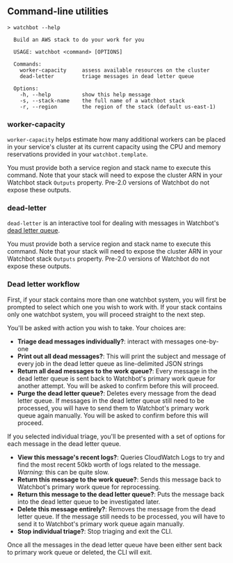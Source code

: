 ## Command-line utilities

```
> watchbot --help

  Build an AWS stack to do your work for you

  USAGE: watchbot <command> [OPTIONS]

  Commands:
    worker-capacity     assess available resources on the cluster
    dead-letter         triage messages in dead letter queue

  Options:
    -h, --help          show this help message
    -s, --stack-name    the full name of a watchbot stack
    -r, --region        the region of the stack (default us-east-1)
```

### worker-capacity

`worker-capacity` helps estimate how many additional workers can be placed in
your service's cluster at its current capacity using the CPU and memory
reservations provided in your `watchbot.template`.

You must provide both a service region and stack name to execute this command. Note
that your stack will need to expose the cluster ARN in your Watchbot stack `Outputs`
property. Pre-2.0 versions of Watchbot do not expose these outputs.

### dead-letter

`dead-letter` is an interactive tool for dealing with messages in Watchbot's [dead letter queue](./worker-retry-cycle.md#the-dead-letter-queue).

You must provide both a service region and stack name to execute this command. Note
that your stack will need to expose the cluster ARN in your Watchbot stack `Outputs`
property. Pre-2.0 versions of Watchbot do not expose these outputs.

### Dead letter workflow

First, if your stack contains more than one watchbot system, you will first be prompted to select which one you wish to work with. If your stack contains only one watchbot system, you will proceed straight to the next step.

You'll be asked with action you wish to take. Your choices are:

  - **Triage dead messages individually?**: interact with messages one-by-one
  - **Print out all dead messages?**: This will print the subject and message of every job in the dead letter queue as line-delimited JSON strings
  - **Return all dead messages to the work queue?**: Every message in the dead letter queue is sent back to Watchbot's primary work queue for another attempt. You will be asked to confirm before this will proceed.  
  - **Purge the dead letter queue?**: Deletes every message from the dead letter queue. If messages in the dead letter queue still need to be processed, you will have to send them to Watchbot's primary work queue again manually. You will be asked to confirm before this will proceed.

If you selected individual triage, you'll be presented with a set of options for each message in the dead letter queue.

  - **View this message's recent logs?**: Queries CloudWatch Logs to try and find the most recent 50kb worth of logs related to the message. *Warning:* this can be quite slow.
  - **Return this message to the work queue?**: Sends this message back to Watchbot's primary work queue for reprocessing.
  - **Return this message to the dead letter queue?**: Puts the message back into the dead letter queue to be investigated later.
  - **Delete this message entirely?**: Removes the message from the dead letter queue. If the message still needs to be processed, you will have to send it to Watchbot's primary work queue again manually.
  - **Stop individual triage?**: Stop triaging and exit the CLI.

Once all the messages in the dead letter queue have been either sent back to primary work queue or deleted, the CLI will exit.
